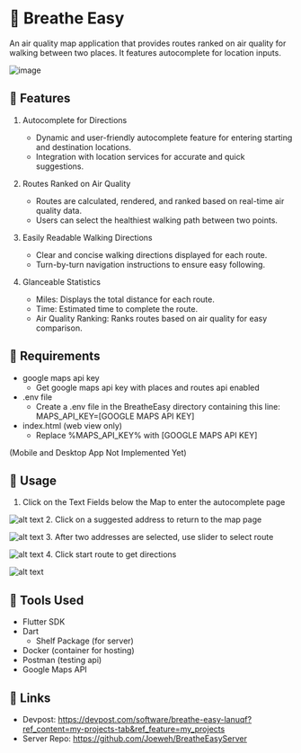 # 🎈 Breathe Easy

An air quality map application that provides routes ranked on air quality for walking between two places. It features autocomplete for location inputs.

![image](https://raw.githubusercontent.com/Joeweh/BreatheEasy/basiclayout/assets/mobile-demo-6-1-2024.png)

## 🔧 Features

1. Autocomplete for Directions

    - Dynamic and user-friendly autocomplete feature for entering starting and destination locations.
    - Integration with location services for accurate and quick suggestions.

2. Routes Ranked on Air Quality

    - Routes are calculated, rendered, and ranked based on real-time air quality data.
    - Users can select the healthiest walking path between two points.

3. Easily Readable Walking Directions

    - Clear and concise walking directions displayed for each route.
    - Turn-by-turn navigation instructions to ensure easy following.

4. Glanceable Statistics

    - Miles: Displays the total distance for each route.
    - Time: Estimated time to complete the route.
    - Air Quality Ranking: Ranks routes based on air quality for easy comparison.

## 📝 Requirements
- google maps api key
    - Get google maps api key with places and routes api enabled
- .env file
    - Create a .env file in the BreatheEasy directory containing this line: MAPS_API_KEY=[GOOGLE MAPS API KEY]
- index.html (web view only)
    - Replace %MAPS_API_KEY% with [GOOGLE MAPS API KEY]

(Mobile and Desktop App Not Implemented Yet)

## 🚀 Usage
1. Click on the Text Fields below the Map to enter the autocomplete page

![alt text](https://raw.githubusercontent.com/Joeweh/BreatheEasy/basiclayout/assets/text-field-image-6-1-2024.png)
2. Click on a suggested address to return to the map page

![alt text](https://github.com/Joeweh/BreatheEasy/blob/basiclayout/assets/autocomplete-image-6-1-2024.png?raw=true)
3. After two addresses are selected, use slider to select route

![alt text](https://raw.githubusercontent.com/Joeweh/BreatheEasy/basiclayout/assets/routes-image-6-1-2024.png)
4. Click start route to get directions

![alt text](https://raw.githubusercontent.com/Joeweh/BreatheEasy/basiclayout/assets/directions-image-6-1-2024.png)

## 🔎 Tools Used
- Flutter SDK
- Dart
    - Shelf Package (for server)
- Docker (container for hosting)
- Postman (testing api)
- Google Maps API

## 🔗 Links
- Devpost: https://devpost.com/software/breathe-easy-lanuqf?ref_content=my-projects-tab&ref_feature=my_projects
- Server Repo: https://github.com/Joeweh/BreatheEasyServer